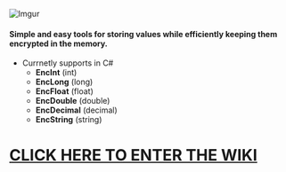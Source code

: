 ![Imgur](https://i.imgur.com/2FPrdWN.png)
#### Simple and easy tools for storing values while efficiently keeping them encrypted in the memory.
- Currnetly supports in C#  
  - **EncInt** (int)
  - **EncLong** (long)
  - **EncFloat** (float)
  - **EncDouble** (double)
  - **EncDecimal** (decimal)
  - **EncString** (string) 
 # [CLICK HERE TO ENTER THE WIKI](https://github.com/JosepeDev/VarEnc/wiki)
